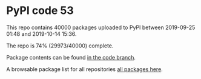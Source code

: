 # PyPI code 53

This repo contains 40000 packages uploaded to PyPI between 
2019-09-25 01:48 and 2019-10-14 15:36.

The repo is 74% (29973/40000) complete.

Package contents can be found [in the code branch](https://github.com/pypi-data/pypi-mirror-53/tree/code/packages).

A browsable package list for all repositories [all packages here](https://pypi-data.github.io/website/repositories/pypi-mirror-53).


